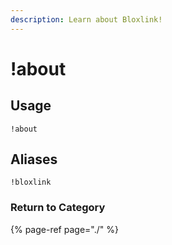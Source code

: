 ```yaml
---
description: Learn about Bloxlink!
---
```


# !about

## Usage

```text
!about
```

## Aliases

```text
!bloxlink
```

### Return to Category

{% page-ref page="./" %}

